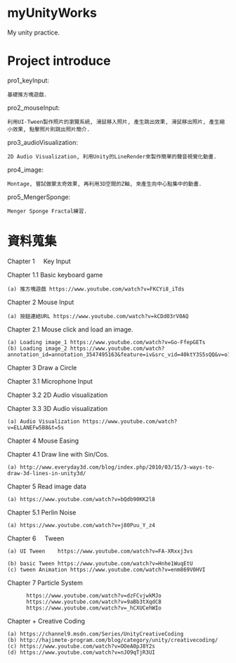 # myUnityWorks
My unity practice.

Project introduce
=========================================================================================

pro1_keyInput:

	基礎推方塊遊戲.

pro2_mouseInput:

	利用UI-Tween製作照片的瀏覽系統, 滑鼠移入照片, 產生跳出效果, 滑鼠移出照片, 產生縮小效果, 點擊照片則跳出照片簡介.

pro3_audioVisualization: 

	2D Audio Visualization, 利用Unity的LineRender來製作簡單的聲音視覺化動畫.

pro4_image: 

	Montage, 嘗試做蒙太奇效果, 再利用3D空間的Z軸, 來產生向中心點集中的動畫.

pro5_MengerSponge: 

	Menger Sponge Fractal練習.


資料蒐集
=========================================================================================
Chapter 1      Key Input							

Chapter 1.1    Basic keyboard game						
	
	(a) 推方塊遊戲 https://www.youtube.com/watch?v=FKCYi8_iTds
	
Chapter 2      Mouse Input                   					
	
	(a) 按鈕連結URL https://www.youtube.com/watch?v=kCDd03rV0AQ

Chapter 2.1    Mouse click and load an image.                    		

	(a) Loading image_1 https://www.youtube.com/watch?v=Go-FfepGETs
	(b) Loading image_2 https://www.youtube.com/watch?annotation_id=annotation_3547495163&feature=iv&src_vid=40ktY3S5sQQ&v=o15wTgDSCbE

Chapter 3      Draw a Circle											

Chapter 3.1    Microphone Input 						

Chapter 3.2    2D Audio visualization

Chapter 3.3    3D Audio visualization

	(a) Audio Visualization https://www.youtube.com/watch?v=ELLANEFw5B8&t=5s

Chapter 4      Mouse Easing

Chapter 4.1    Draw line with Sin/Cos.                    

	(a) http://www.everyday3d.com/blog/index.php/2010/03/15/3-ways-to-draw-3d-lines-in-unity3d/            
     
Chapter 5      Read image data                    

	(a) https://www.youtube.com/watch?v=bQdb90KK2l8

Chapter 5.1    Perlin Noise                  

	(a) https://www.youtube.com/watch?v=j80Puu_Y_z4

Chapter 6      Tween       												

	(a) UI Tween	https://www.youtube.com/watch?v=FA-XRxxj3vs                          
	(b) basic Tween https://www.youtube.com/watch?v=Hnhe1WuqEtU
	(c) tween Animation https://www.youtube.com/watch?v=enm869V0HVI

Chapter 7        Particle System

          https://www.youtube.com/watch?v=dzFCvjwkMJo
          https://www.youtube.com/watch?v=9aBb3tXqdC8
          https://www.youtube.com/watch?v=_hCXUCehWIo

Chapter +      Creative Coding               

	(a) https://channel9.msdn.com/Series/UnityCreativeCoding                        
	(b) http://hajimete-program.com/blog/category/unity/creativecoding/ 
	(c) https://www.youtube.com/watch?v=OOeA0pJ8Y2s
	(d) https://www.youtube.com/watch?v=nJO9qTjR3UI
